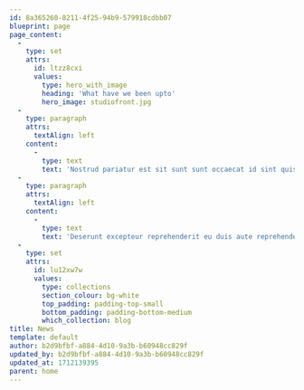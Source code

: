 ```yaml
---
id: 8a365260-8211-4f25-94b9-579918cdbb07
blueprint: page
page_content:
  -
    type: set
    attrs:
      id: ltzz8cxi
      values:
        type: hero_with_image
        heading: 'What have we been upto'
        hero_image: studiofront.jpg
  -
    type: paragraph
    attrs:
      textAlign: left
    content:
      -
        type: text
        text: 'Nostrud pariatur est sit sunt sunt occaecat id sint quis aliquip. Laborum proident in sunt deserunt anim ea cillum tempor consequat dolore duis Lorem anim. Incididunt nisi nostrud laborum laborum elit dolore. Dolore ut voluptate in consectetur eu nulla in in fugiat ad aliquip ad. '
  -
    type: paragraph
    attrs:
      textAlign: left
    content:
      -
        type: text
        text: 'Deserunt excepteur reprehenderit eu duis aute reprehenderit in cillum non veniam esse et deserunt ex id. Commodo labore laboris id velit id dolore do pariatur aliqua nisi officia aute voluptate. Dolor sit fugiat officia reprehenderit fugiat reprehenderit duis ex Lorem occaecat velit. Labore Lorem exercitation magna dolor sunt ut.'
  -
    type: set
    attrs:
      id: lu12xw7w
      values:
        type: collections
        section_colour: bg-white
        top_padding: padding-top-small
        bottom_padding: padding-bottom-medium
        which_collection: blog
title: News
template: default
author: b2d9bfbf-a884-4d10-9a3b-b60948cc829f
updated_by: b2d9bfbf-a884-4d10-9a3b-b60948cc829f
updated_at: 1712139395
parent: home
---
```

